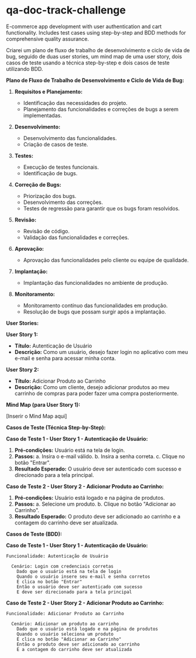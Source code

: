 # qa-doc-track-challenge
E-commerce app development with user authentication and cart functionality. Includes test cases using step-by-step and BDD methods for comprehensive quality assurance.


Criarei um plano de fluxo de trabalho de desenvolvimento e ciclo de vida de bug, seguido de duas user stories, um mind map de uma user story, dois casos de teste usando a técnica step-by-step e dois casos de teste utilizando BDD.

**Plano de Fluxo de Trabalho de Desenvolvimento e Ciclo de Vida de Bug:**

1. **Requisitos e Planejamento:**
   - Identificação das necessidades do projeto.
   - Planejamento das funcionalidades e correções de bugs a serem implementadas.

2. **Desenvolvimento:**
   - Desenvolvimento das funcionalidades.
   - Criação de casos de teste.

3. **Testes:**
   - Execução de testes funcionais.
   - Identificação de bugs.

4. **Correção de Bugs:**
   - Priorização dos bugs.
   - Desenvolvimento das correções.
   - Testes de regressão para garantir que os bugs foram resolvidos.

5. **Revisão:**
   - Revisão de código.
   - Validação das funcionalidades e correções.

6. **Aprovação:**
   - Aprovação das funcionalidades pelo cliente ou equipe de qualidade.

7. **Implantação:**
   - Implantação das funcionalidades no ambiente de produção.

8. **Monitoramento:**
   - Monitoramento contínuo das funcionalidades em produção.
   - Resolução de bugs que possam surgir após a implantação.

**User Stories:**

**User Story 1:**

- **Título:** Autenticação de Usuário
- **Descrição:** Como um usuário, desejo fazer login no aplicativo com meu e-mail e senha para acessar minha conta.

**User Story 2:**

- **Título:** Adicionar Produto ao Carrinho
- **Descrição:** Como um cliente, desejo adicionar produtos ao meu carrinho de compras para poder fazer uma compra posteriormente.

**Mind Map (para User Story 1):**

[Inserir o Mind Map aqui]

**Casos de Teste (Técnica Step-by-Step):**

**Caso de Teste 1 - User Story 1 - Autenticação de Usuário:**

1. **Pré-condições:** Usuário está na tela de login.
2. **Passos:**
   a. Insira o e-mail válido.
   b. Insira a senha correta.
   c. Clique no botão "Entrar".
3. **Resultado Esperado:** O usuário deve ser autenticado com sucesso e direcionado para a tela principal.

**Caso de Teste 2 - User Story 2 - Adicionar Produto ao Carrinho:**

1. **Pré-condições:** Usuário está logado e na página de produtos.
2. **Passos:**
   a. Selecione um produto.
   b. Clique no botão "Adicionar ao Carrinho".
3. **Resultado Esperado:** O produto deve ser adicionado ao carrinho e a contagem do carrinho deve ser atualizada.

**Casos de Teste (BDD):**

**Caso de Teste 1 - User Story 1 - Autenticação de Usuário:**

```gherkin
Funcionalidade: Autenticação de Usuário

  Cenário: Login com credenciais corretas
    Dado que o usuário está na tela de login
    Quando o usuário insere seu e-mail e senha corretos
    E clica no botão "Entrar"
    Então o usuário deve ser autenticado com sucesso
    E deve ser direcionado para a tela principal
```

**Caso de Teste 2 - User Story 2 - Adicionar Produto ao Carrinho:**

```gherkin
Funcionalidade: Adicionar Produto ao Carrinho

  Cenário: Adicionar um produto ao carrinho
    Dado que o usuário está logado e na página de produtos
    Quando o usuário seleciona um produto
    E clica no botão "Adicionar ao Carrinho"
    Então o produto deve ser adicionado ao carrinho
    E a contagem do carrinho deve ser atualizada
```
